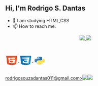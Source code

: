 ## Hi, I'm Rodrigo S. Dantas

- 🌱 I am studying HTML,CSS
- 📫 How to reach me:

<div align="center">
  <a href="https://github.com/Rodrig0ll">
  <img height="180em" src="https://github-readme-stats.vercel.app/api?username=Rodrig0ll&show_icons=true&theme=white&include_all_commits=true&count_private=true"/>
  <img height="180em" src="https://github-readme-stats.vercel.app/api/top-langs/?username=Rodrig0ll&layout=compact&langs_count=7&theme=white"/>
</div>

##

<div style="display: inline_block"><br>
  <img align="center" alt="Rod-HTML" height="30" width="40" src="https://raw.githubusercontent.com/devicons/devicon/master/icons/html5/html5-original.svg">
  <img align="center" alt="Rod-CSS" height="30" width="40" src="https://raw.githubusercontent.com/devicons/devicon/master/icons/css3/css3-original.svg">
  <img align="center" alt="Rod-Python" height="30" width="40" src="https://raw.githubusercontent.com/devicons/devicon/master/icons/python/python-original.svg">
  
</div>

  ##
 
<div> 
  <a href="mailto: rodrigosouzadantas011@gmail.com" target="_blank">rodrigosouzadantas011@gmail.com><img src=https://img.shields.io/badge/Gmail-D14836?style=for-the-badge&logo=gmail&logoColor=white
  <a href = "https://open.spotify.com/user/rodrigogamer724"><img src="https://img.shields.io/badge/Spotify-1ED760?&style=for-the-badge&logo=spotify&logoColor=white" target="_blank"></a>
  </div>
